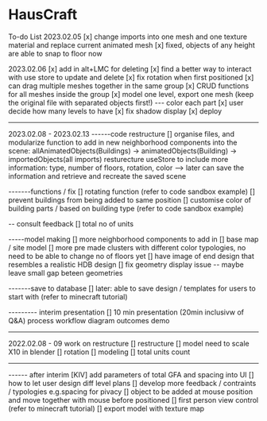 # HausCraft

To-do List
2023.02.05
[x] change imports into one mesh and one texture material and replace current animated mesh
[x] fixed, objects of any height are able to snap to floor now

2023.02.06
[x] add in alt+LMC for deleting
[x] find a better way to interact with use store to update and delete
[x] fix rotation when first positioned
[x] can drag multiple meshes together in the same group
[x] CRUD functions for all meshes inside the group
[x] model one level, export one mesh (keep the original file with separated objects first!) --- color each part
[x] user decide how many levels to have
[x] fix shadow display
[x] deploy

---

2023.02.08 - 2023.02.13
------code restructure
[] organise files, and modularize function to add in new neighborhood components into the scene:
allAnimatedObjects(Buildings) -> animatedObjects(Building) -> importedObjects(all imports)
resturecture useStore to include more information: type, number of floors, rotation, color --> later can save the information and retrieve and recreate the saved scene

-------functions / fix
[] rotating function (refer to code sandbox example)
[] prevent buildings from being added to same position
[] customise color of building parts / based on building type (refer to code sandbox example)

-- consult feedback
[] total no of units

-----model making
[] more neighborhood components to add in
[] base map / site model
[] more pre made clusters with different color typologies, no need to be able to change no of floors yet
[] have image of end design that resembles a realistic HDB design
[] fix geometry display issue -- maybe leave small gap beteen geometries

-------save to database
[] later: able to save design / templates for users to start with (refer to minecraft tutorial)

--------- interim presentation
[] 10 min presentation (20min inclusivw of Q&A)
process workflow diagram
outcomes
demo

---

2022.02.08 - 09 work on restructure
[] restructure
[] model need to scale X10 in blender
[] rotation
[] modeling
[] total units count

---

------ after interim
[KIV] add parameters of total GFA and spacing into UI
[] how to let user design diff level plans
[] develop more feedback / contraints / typologies e.g.spacing for pivacy
[] object to be added at mouse position and move together with mouse before positioned
[] first person view control (refer to minecraft tutorial)
[] export model with texture map
